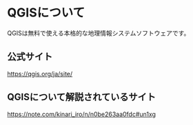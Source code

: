 # QGISについて 
QGISは無料で使える本格的な地理情報システムソフトウェアです。

## 公式サイト
https://qgis.org/ja/site/

## QGISについて解説されているサイト
https://note.com/kinari_iro/n/n0be263aa0fdc#un1xg
